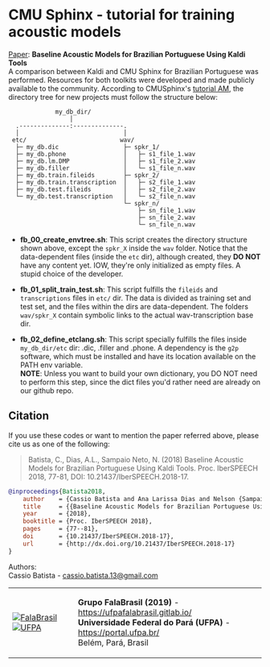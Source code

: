 # CMU Sphinx - tutorial for training acoustic models

[Paper](https://www.isca-speech.org/archive/IberSPEECH_2018/abstracts/IberS18_P1-13_Batista.html): **Baseline Acoustic Models for Brazilian Portuguese Using Kaldi Tools**    
A comparison between Kaldi and CMU Sphinx for Brazilian Portuguese was
performed. Resources for both toolkits were developed and made publicly 
available to the community.
According to CMUSphinx's [tutorial AM](https://cmusphinx.github.io/wiki/tutorialam/),
the directory tree for new projects must follow the structure below:

```
             my_db_dir/
                 │ 
  .--------------:--------------.
  │                             │                        
 etc/                          wav/                                     
  ├─ my_db.dic                  ├─ spkr_1/                     
  ├─ my_db.phone                │   ├─ s1_file_1.wav                     
  ├─ my_db.lm.DMP               │   ├─ s1_file_2.wav         
  ├─ my_db.filler               │   └─ s1_file_n.wav              
  ├─ my_db.train.fileids        ├─ spkr_2/                
  ├─ my_db.train.transcription  │   ├─ s2_file_1.wav             
  ├─ my_db.test.fileids         │   ├─ s2_file_2.wav                     
  └─ my_db.test.transcription   │   └─ s2_file_n.wav                   
                                └─ spkr_n/           
                                    ├─ sn_file_1.wav 
                                    ├─ sn_file_2.wav 
                                    └─ sn_file_n.wav 
```

* __fb\_00\_create\_envtree.sh__:
This script creates the directory structure shown above, except the `spkr_X`
inside the `wav` folder. Notice that the data-dependent files (inside the `etc` 
dir), although created, they __DO NOT__ have any content yet. IOW, they're only
initialized as empty files. A stupid choice of the developer.

* __fb\_01\_split\_train\_test.sh__:
This script fulfills the `fileids` and `transcriptions` files in `etc/` dir.
The data is divided as training set and test set, and the files within the
dirs are data-dependent. The folders `wav/spkr_X` contain symbolic links to the
actual wav-transcription base dir.

* __fb\_02\_define\_etclang.sh__:
This script specially fulfills the files inside `my_db_dir/etc` dir: .dic,
.filler and .phone. A dependency is the `g2p` software, which must be installed
and have its location available on the PATH env variable.  
__NOTE__: Unless you want to build your own dictionary, you DO NOT need to
perform this step, since the dict files you'd rather need are already on our
github repo.

## Citation

If you use these codes or want to mention the paper referred above, please 
cite us as one of the following: 

> Batista, C., Dias, A.L., Sampaio Neto, N. (2018) Baseline Acoustic Models for
> Brazilian Portuguese Using Kaldi Tools. Proc. IberSPEECH 2018, 77-81, DOI:
> 10.21437/IberSPEECH.2018-17.

```bibtex
@inproceedings{Batista2018,
    author    = {Cassio Batista and Ana Larissa Dias and Nelson {Sampaio Neto}},
    title     = {{Baseline Acoustic Models for Brazilian Portuguese Using Kaldi Tools}},
    year      = {2018},
    booktitle = {Proc. IberSPEECH 2018},
    pages     = {77--81},
    doi       = {10.21437/IberSPEECH.2018-17},
    url       = {http://dx.doi.org/10.21437/IberSPEECH.2018-17}
}
```    

Authors:   
Cassio Batista - cassio.batista.13@gmail.com

<!--begin=html--> 
<table>
<tbody>
<td>

[![FalaBrasil](docs/logo_fb_github_footer.png)](https://ufpafalabrasil.gitlab.io/ "Visite o site do Grupo FalaBrasil") [![UFPA](docs/logo_ufpa_github_footer.png)](https://portal.ufpa.br/ "Visite o site da UFPA")

</td>
<td>

__Grupo FalaBrasil (2019)__ - https://ufpafalabrasil.gitlab.io/      
__Universidade Federal do Pará (UFPA)__ - https://portal.ufpa.br/     
Belém, Pará, Brasil

</td>
</tbody>
</table>
<!--end=html--> 

